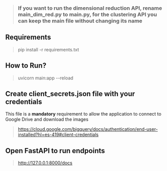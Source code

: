 >### If you want to run the dimensional reduction API, rename main_dim_red.py to main.py, for the clustering API you can keep the main file without changing its name

## Requirements
 > pip install -r requirements.txt

## How to Run?
> uvicorn main:app --reload

## Create client_secrets.json file with your credentials
This file is a **mandatory** requirement to allow the application to connect to Google Drive and download the images
> https://cloud.google.com/bigquery/docs/authentication/end-user-installed?hl=es-419#client-credentials 

## Open FastAPI to run endpoints
> http://127.0.0.1:8000/docs

